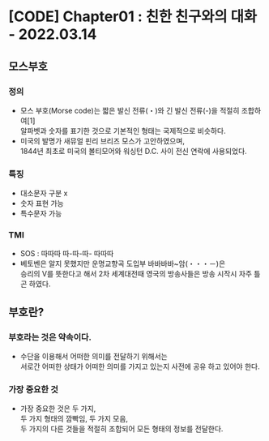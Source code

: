 # [CODE] Chapter01 : 친한 친구와의 대화 - 2022.03.14

## 모스부호
### 정의
- 모스 부호(Morse code)는 짧은 발신 전류(・)와 긴 발신 전류(-)을 적절히 조합하여[1]  
  알파벳과 숫자를 표기한 것으로 기본적인 형태는 국제적으로 비슷하다. 
- 미국의 발명가 새뮤얼 핀리 브리즈 모스가 고안하였으며,  
  1844년 최초로 미국의 볼티모어와 워싱턴 D.C. 사이 전신 연락에 사용되었다.

### 특징
- 대소문자 구분 x  
- 숫자 표현 가능  
- 특수문자 가능  

### TMI
- SOS : 따따따 따-따-따- 따따따  
- 베토벤은 알지 못했지만 운명교향곡 도입부 바바바바~암(・・・－)은  
  승리의 V를 뜻한다고 해서 2차 세계대전때 영국의 방송사들은 방송 시작시 자주 틀곤 하였다.

## 부호란?
### 부호라는 것은 약속이다.
- 수단을 이용해서 어떠한 의미를 전달하기 위해서는  
  서로간 어떠한 상태가 어떠한 의미를 가지고 있는지 사전에 공유 하고 있어야 한다.

### 가장 중요한 것
- 가장 중요한 것은 두 가지,  
  두 가지 형태의 깜빡임, 두 가지 모음,  
  두 가지의 다른 것들을 적절히 조합되어 모든 형태의 정보를 전달한다.